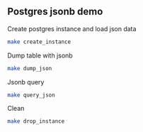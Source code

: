 ## Postgres jsonb demo 

Create postgres instance and load json data
```sh
make create_instance
```

Dump table with jsonb 
```sh
make dump_json 
```

Jsonb query
```sh
make query_json 
```

Clean
```sh
make drop_instance
```
